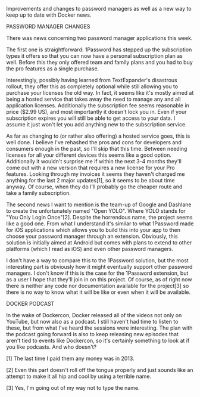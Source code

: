 Improvements and changes to password managers as well as a new way to keep up to date with Docker news.



PASSWORD MANAGER CHANGES


There was news concerning two password manager applications this week.

The first one is straightforward: 1Password has stepped up the subscription types it offers so that you can now have a personal subscription plan as well. Before this they only offered team and family plans and you had to buy the pro features as a single purchase.

Interestingly, possibly having learned from TextExpander's disastrous rollout, they offer this as completely optional while still allowing you to purchase your licenses the old way. In fact, it seems like it's mostly aimed at being a hosted service that takes away the need to manage any and all application licenses. Additionally the subscription fee seems reasonable in price ($2.99 US), and most importantly it doesn't lock you in. Even if your subscription expires you will still be able to get access to your data. I assume it just won't let you add anything new to the subscription service.

As far as changing to (or rather also offering) a hosted service goes, this is well done. I believe I've rehashed the pros and cons for developers and consumers enough in the past, so I'll skip that this time. Between needing licenses for all your different devices this seems like a good option. Additionally it wouldn't surprise me if within the next 3-4 months they'll come out with a new version that requires a new license for your Pro features. Looking through my invoices it seems they haven't charged me anything for the last 2 major updates[1], so it seems to be about time anyway. Of course, when they do I'll probably go the cheaper route and take a family subscription.

The second news I want to mention is the team-up of Google and Dashlane to create the unfortunately named "Open YOLO". Where YOLO stands for "You Only Login Once"[2]. Despite the horrendous name, the project seems like a good one. From what I understand it's similar to what 1Password made for iOS applications which allows you to build this into your app to then choose your password manager through an extension. Obviously, this solution is initially aimed at Android but comes with plans to extend to other platforms (which I read as iOS) and even other password managers.

I don't have a way to compare this to the 1Password solution, but the most interesting part is obviously how it might eventually support other password managers. I don't know if this is the case for the 1Password extension, but as a user I hope that they'll join in on this project. Of course, as of right now there is neither any code nor documentation available for the project[3] so there is no way to know what it will be like or even when it will be available.



DOCKER PODCAST


In the wake of Dockercon, Docker released all of the videos not only on YouTube, but now also as a podcast. I still haven't had time to listen to these, but from what I've heard the sessions were interesting. The plan with the podcast going forward is also to keep releasing new episodes that aren't tied to events like Dockercon, so it's certainly something to look at if you like podcasts. And who doesn't?

[1] The last time I paid them any money was in 2013.

[2] Even this part doesn't roll off the tongue properly and just sounds like an attempt to make it all hip and cool by using a terrible name.

[3] Yes, I'm going out of my way not to type the name.
